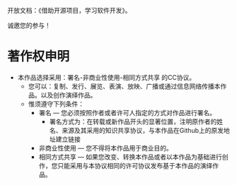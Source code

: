 开放文档：《借助开源项目，学习软件开发》。

诚邀您的参与！

# 著作权申明

* 本作品选择采用：署名-非商业性使用-相同方式共享 的CC协议。
  * 您可以：复制、发行、展览、表演、放映、广播或通过信息网络传播本作品。以及创作演绎作品。
  * 惟须遵守下列条件：
    * 署名 — 您必须按照作者或者许可人指定的方式对作品进行署名。
      * 署名方式为：在转载或新作品开头的显著位置，注明原作者的姓名、来源及其采用的知识共享协议，与本作品在Github上的原发地址建立链接
    * 非商业性使用 — 您不得将本作品用于商业目的。
    * 相同方式共享 — 如果您改变、转换本作品或者以本作品为基础进行创作，您只能采用与本协议相同的许可协议发布基于本作品的演绎作品。



